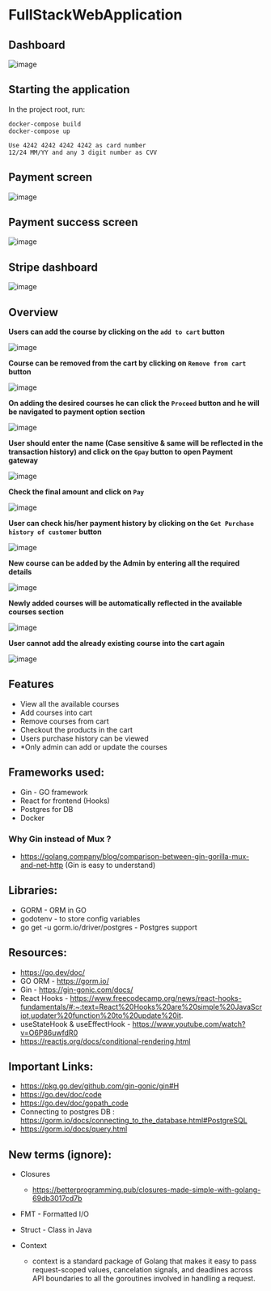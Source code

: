 # FullStackWebApplication

## Dashboard

![image](https://user-images.githubusercontent.com/38076041/216379940-e771b858-2f91-48e8-900d-d81fcc2a0f7b.png)


## Starting the application

In the project root, run: 
```
docker-compose build 
docker-compose up

Use 4242 4242 4242 4242 as card number
12/24 MM/YY and any 3 digit number as CVV
```

## Payment screen 
![image](https://user-images.githubusercontent.com/38076041/218306398-3c19a406-9c11-4c2c-a3a0-144a2541a3da.png)

## Payment success screen
![image](https://user-images.githubusercontent.com/38076041/218306423-4b635bfc-01a7-422d-83ed-daf86a8973c0.png)

## Stripe dashboard
![image](https://user-images.githubusercontent.com/38076041/218306460-c78eae94-8243-475f-a7e0-2cf325e970e7.png)


## Overview

**Users can add the course by clicking on the `add to cart` button**

![image](https://user-images.githubusercontent.com/38076041/216380111-e8d4f9d2-88b9-49c0-ac5f-422bf2f345b0.png)

**Course can be removed from the cart by clicking on `Remove from cart` button**

![image](https://user-images.githubusercontent.com/38076041/216380414-f881798d-132e-455b-801f-d1658b8d03d4.png)

**On adding the desired courses he can click the `Proceed` button and he will be navigated to payment option section**

![image](https://user-images.githubusercontent.com/38076041/216380548-03723f2d-c06b-4ff5-a674-7882a1c1d2bc.png)

**User should enter the name (Case sensitive & same will be reflected in the transaction history) and click on the `Gpay` button to open Payment gateway** 

![image](https://user-images.githubusercontent.com/38076041/216380683-23a3a84f-a6bd-474a-bb5d-4e8118cff612.png)

**Check the final amount and click on `Pay`**

![image](https://user-images.githubusercontent.com/38076041/216380776-752e8381-bce1-478d-8a99-a4a8b6fbf0c6.png)

**User can check his/her payment history by clicking on the `Get Purchase history of customer` button**

![image](https://user-images.githubusercontent.com/38076041/216380864-82df58f1-4128-4c0d-9fe2-9fea9c96ee58.png)

**New course can be added by the Admin by entering all the required details**

![image](https://user-images.githubusercontent.com/38076041/216381169-627a3915-7807-4c12-af65-ac56d342c1b6.png)

**Newly added courses will be automatically reflected in the available courses section**

![image](https://user-images.githubusercontent.com/38076041/216381250-cc0219f1-1322-4902-af29-5dcf29f08a62.png)

**User cannot add the already existing course into the cart again**

![image](https://user-images.githubusercontent.com/38076041/216381348-c735d048-ee4a-4d6d-b1a8-149399320cfe.png)



## Features

- View all the available courses
- Add courses into cart
- Remove courses from cart
- Checkout the products in the cart
- Users purchase history can be viewed
- *Only admin can add or update the courses

## Frameworks used:

- Gin - GO framework
- React for frontend (Hooks)
- Postgres for DB
- Docker

### Why Gin instead of Mux ?

- https://golang.company/blog/comparison-between-gin-gorilla-mux-and-net-http (Gin is easy to understand)

## Libraries:

- GORM - ORM in GO
- godotenv - to store config variables
- go get -u gorm.io/driver/postgres - Postgres support

## Resources:

- https://go.dev/doc/
- GO ORM - https://gorm.io/
- Gin - https://gin-gonic.com/docs/
- React Hooks - https://www.freecodecamp.org/news/react-hooks-fundamentals/#:~:text=React%20Hooks%20are%20simple%20JavaScript,updater%20function%20to%20update%20it.
- useStateHook & useEffectHook - https://www.youtube.com/watch?v=O6P86uwfdR0
- https://reactjs.org/docs/conditional-rendering.html

## Important Links:

- https://pkg.go.dev/github.com/gin-gonic/gin#H
- https://go.dev/doc/code
- https://go.dev/doc/gopath_code
- Connecting to postgres DB : https://gorm.io/docs/connecting_to_the_database.html#PostgreSQL
- https://gorm.io/docs/query.html

## New terms (ignore):

- Closures
  - https://betterprogramming.pub/closures-made-simple-with-golang-69db3017cd7b
- FMT - Formatted I/O
- Struct - Class in Java

- Context
  - context is a standard package of Golang that makes it easy to pass request-scoped values, cancelation signals, and deadlines across API boundaries to all the goroutines involved in handling a request.

